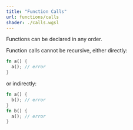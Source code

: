 ```yaml
---
title: "Function Calls"
url: functions/calls
shader: ./calls.wgsl
---
```


Functions can be declared in any order.

Function calls cannot be recursive, either directly:
```rust
fn a() {
  a(); // error
}
```

or indirectly:

```rust
fn a() {
  b(); // error
}
fn b() {
  a(); // error
}
```
